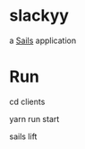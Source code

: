 # slackyy

a [Sails](http://sailsjs.org) application

# Run

cd clients

yarn run start

sails lift

